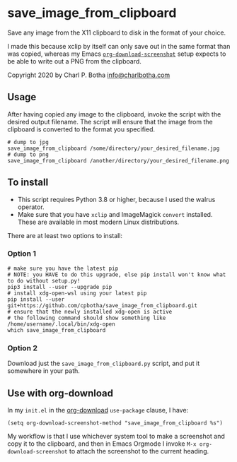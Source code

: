# save_image_from_clipboard

Save any image from the X11 clipboard to disk in the format of your choice.

I made this because xclip by itself can only save out in the same format than
was copied, whereas my Emacs
[`org-download-screenshot`](https://github.com/abo-abo/org-download) setup
expects to be able to write out a PNG from the clipboard.

Copyright 2020 by Charl P. Botha <info@charlbotha.com>

## Usage

After having copied any image to the clipboard, invoke the script with the
desired output filename. The script will ensure that the image from the
clipboard is converted to the format you specified.

```shell
# dump to jpg
save_image_from_clipboard /some/directory/your_desired_filename.jpg
# dump to png
save_image_from_clipboard /another/directory/your_desired_filename.png
```

## To install

- This script requires Python 3.8 or higher, because I used the walrus operator.
- Make sure that you have `xclip` and ImageMagick `convert` installed. These are
  available in most modern Linux distributions.

There are at least two options to install:

### Option 1

```shell
# make sure you have the latest pip
# NOTE: you HAVE to do this upgrade, else pip install won't know what to do without setup.py!
pip3 install --user --upgrade pip
# install xdg-open-wsl using your latest pip
pip install --user git+https://github.com/cpbotha/save_image_from_clipboard.git
# ensure that the newly installed xdg-open is active
# the following command should show something like /home/username/.local/bin/xdg-open
which save_image_from_clipboard
```

### Option 2

Download just the `save_image_from_clipboard.py` script, and put it somewhere in
your path.

## Use with org-download

In my `init.el` in the [org-download](https://github.com/abo-abo/org-download)
`use-package` clause, I have:

```emacs-lisp
(setq org-download-screenshot-method "save_image_from_clipboard %s")
```

My workflow is that I use whichever system tool to make a screenshot and copy it to the clipboard, and then in Emacs Orgmode I invoke `M-x org-download-screenshot` to attach the screenshot to the current heading.

